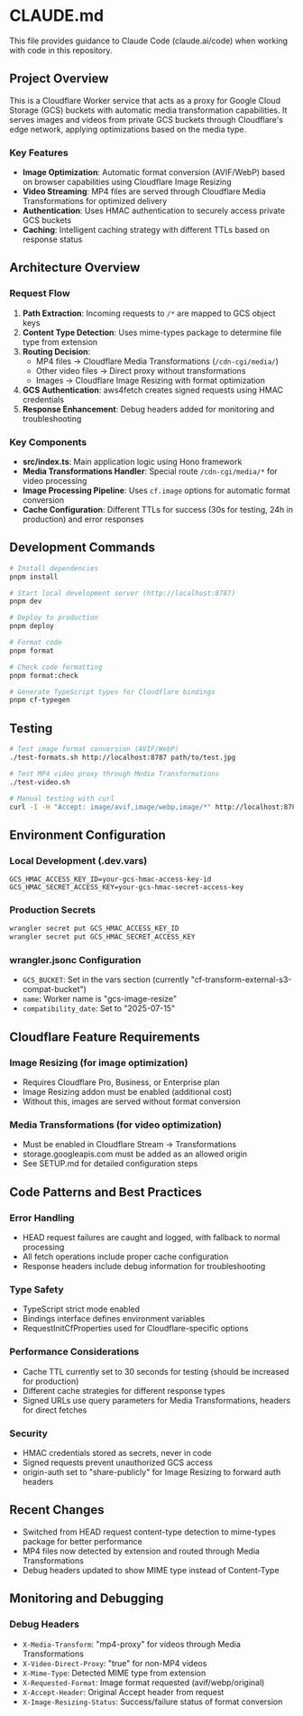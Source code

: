 # CLAUDE.md

This file provides guidance to Claude Code (claude.ai/code) when working with code in this repository.

## Project Overview

This is a Cloudflare Worker service that acts as a proxy for Google Cloud Storage (GCS) buckets with automatic media transformation capabilities. It serves images and videos from private GCS buckets through Cloudflare's edge network, applying optimizations based on the media type.

### Key Features

- **Image Optimization**: Automatic format conversion (AVIF/WebP) based on browser capabilities using Cloudflare Image Resizing
- **Video Streaming**: MP4 files are served through Cloudflare Media Transformations for optimized delivery
- **Authentication**: Uses HMAC authentication to securely access private GCS buckets
- **Caching**: Intelligent caching strategy with different TTLs based on response status

## Architecture Overview

### Request Flow

1. **Path Extraction**: Incoming requests to `/*` are mapped to GCS object keys
2. **Content Type Detection**: Uses mime-types package to determine file type from extension
3. **Routing Decision**:
   - MP4 files → Cloudflare Media Transformations (`/cdn-cgi/media/`)
   - Other video files → Direct proxy without transformations
   - Images → Cloudflare Image Resizing with format optimization
4. **GCS Authentication**: aws4fetch creates signed requests using HMAC credentials
5. **Response Enhancement**: Debug headers added for monitoring and troubleshooting

### Key Components

- **src/index.ts**: Main application logic using Hono framework
- **Media Transformations Handler**: Special route `/cdn-cgi/media/*` for video processing
- **Image Processing Pipeline**: Uses `cf.image` options for automatic format conversion
- **Cache Configuration**: Different TTLs for success (30s for testing, 24h in production) and error responses

## Development Commands

```bash
# Install dependencies
pnpm install

# Start local development server (http://localhost:8787)
pnpm dev

# Deploy to production
pnpm deploy

# Format code
pnpm format

# Check code formatting
pnpm format:check

# Generate TypeScript types for Cloudflare bindings
pnpm cf-typegen
```

## Testing

```bash
# Test image format conversion (AVIF/WebP)
./test-formats.sh http://localhost:8787 path/to/test.jpg

# Test MP4 video proxy through Media Transformations
./test-video.sh

# Manual testing with curl
curl -I -H "Accept: image/avif,image/webp,image/*" http://localhost:8787/test.jpg
```

## Environment Configuration

### Local Development (.dev.vars)

```
GCS_HMAC_ACCESS_KEY_ID=your-gcs-hmac-access-key-id
GCS_HMAC_SECRET_ACCESS_KEY=your-gcs-hmac-secret-access-key
```

### Production Secrets

```bash
wrangler secret put GCS_HMAC_ACCESS_KEY_ID
wrangler secret put GCS_HMAC_SECRET_ACCESS_KEY
```

### wrangler.jsonc Configuration

- `GCS_BUCKET`: Set in the vars section (currently "cf-transform-external-s3-compat-bucket")
- `name`: Worker name is "gcs-image-resize"
- `compatibility_date`: Set to "2025-07-15"

## Cloudflare Feature Requirements

### Image Resizing (for image optimization)

- Requires Cloudflare Pro, Business, or Enterprise plan
- Image Resizing addon must be enabled (additional cost)
- Without this, images are served without format conversion

### Media Transformations (for video optimization)

- Must be enabled in Cloudflare Stream → Transformations
- storage.googleapis.com must be added as an allowed origin
- See SETUP.md for detailed configuration steps

## Code Patterns and Best Practices

### Error Handling

- HEAD request failures are caught and logged, with fallback to normal processing
- All fetch operations include proper cache configuration
- Response headers include debug information for troubleshooting

### Type Safety

- TypeScript strict mode enabled
- Bindings interface defines environment variables
- RequestInitCfProperties used for Cloudflare-specific options

### Performance Considerations

- Cache TTL currently set to 30 seconds for testing (should be increased for production)
- Different cache strategies for different response types
- Signed URLs use query parameters for Media Transformations, headers for direct fetches

### Security

- HMAC credentials stored as secrets, never in code
- Signed requests prevent unauthorized GCS access
- origin-auth set to "share-publicly" for Image Resizing to forward auth headers

## Recent Changes

- Switched from HEAD request content-type detection to mime-types package for better performance
- MP4 files now detected by extension and routed through Media Transformations
- Debug headers updated to show MIME type instead of Content-Type

## Monitoring and Debugging

### Debug Headers

- `X-Media-Transform`: "mp4-proxy" for videos through Media Transformations
- `X-Video-Direct-Proxy`: "true" for non-MP4 videos
- `X-Mime-Type`: Detected MIME type from extension
- `X-Requested-Format`: Image format requested (avif/webp/original)
- `X-Accept-Header`: Original Accept header from request
- `X-Image-Resizing-Status`: Success/failure status of format conversion
